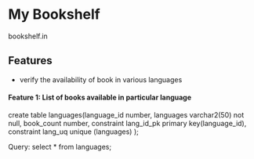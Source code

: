 # My Bookshelf
  bookshelf.in
 
## Features
   * verify the availability of book in various languages

#### Feature 1: List of books available in particular language
  
  
  create table languages(language_id number,
                languages varchar2(50) not null,
                book_count number,
                constraint lang_id_pk primary key(language_id),
                constraint lang_uq unique (languages)
                );
                
                
  Query:
    select * from languages;
